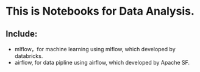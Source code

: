 # This is Notebooks for Data Analysis.

## Include:

- mlflow，for machine learning using mlflow, which developed by databricks.
- airflow, for data pipline using airflow, which developed by Apache SF.
